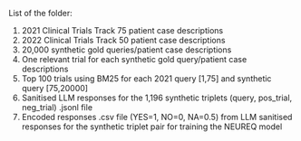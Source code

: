 List of the folder:

1) 2021 Clinical Trials Track 75 patient case descriptions
2) 2022 Clinical Trials Track 50 patient case descriptions
3) 20,000 synthetic gold queries/patient case descriptions
4) One relevant trial for each synthetic gold query/patient case descriptions
5) Top 100 trials using BM25 for each 2021 query [1,75] and synthetic query [75,20000]
6) Sanitised LLM responses for the 1,196 synthetic triplets (query, pos_trial, neg_trial) .jsonl file
7) Encoded responses .csv file (YES=1, NO=0, NA=0.5) from LLM sanitised responses for the synthetic triplet pair for training the NEUREQ model
